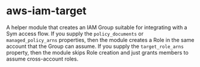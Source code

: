 # aws-iam-target

A helper module that creates an IAM Group suitable for integrating with a Sym access flow. If you supply the `policy_documents` or `managed_policy_arns` properties, then the module creates a Role in the same account that the Group can assume. If you supply the `target_role_arns` property, then the module skips Role creation and just grants members to assume cross-account roles.
